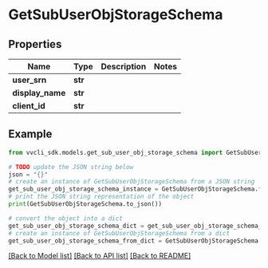 # GetSubUserObjStorageSchema


## Properties

Name | Type | Description | Notes
------------ | ------------- | ------------- | -------------
**user_srn** | **str** |  | 
**display_name** | **str** |  | 
**client_id** | **str** |  | 

## Example

```python
from vvcli_sdk.models.get_sub_user_obj_storage_schema import GetSubUserObjStorageSchema

# TODO update the JSON string below
json = "{}"
# create an instance of GetSubUserObjStorageSchema from a JSON string
get_sub_user_obj_storage_schema_instance = GetSubUserObjStorageSchema.from_json(json)
# print the JSON string representation of the object
print(GetSubUserObjStorageSchema.to_json())

# convert the object into a dict
get_sub_user_obj_storage_schema_dict = get_sub_user_obj_storage_schema_instance.to_dict()
# create an instance of GetSubUserObjStorageSchema from a dict
get_sub_user_obj_storage_schema_from_dict = GetSubUserObjStorageSchema.from_dict(get_sub_user_obj_storage_schema_dict)
```
[[Back to Model list]](../README.md#documentation-for-models) [[Back to API list]](../README.md#documentation-for-api-endpoints) [[Back to README]](../README.md)


